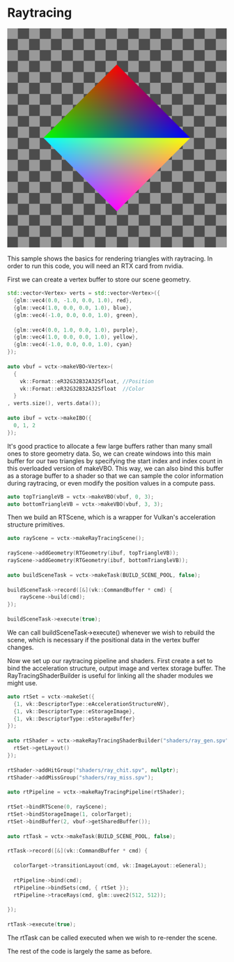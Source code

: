 # Raytracing
![alt text](rt_triangles.png "Ray Traced Triangles")

This sample shows the basics for rendering triangles with raytracing. In order to run this code, you will need an RTX card from nvidia.

First we can create a vertex buffer to store our scene geometry. 
```c++
std::vector<Vertex> verts = std::vector<Vertex>({
  {glm::vec4(0.0, -1.0, 0.0, 1.0), red},
  {glm::vec4(1.0, 0.0, 0.0, 1.0), blue},
  {glm::vec4(-1.0, 0.0, 0.0, 1.0), green},

  {glm::vec4(0.0, 1.0, 0.0, 1.0), purple},
  {glm::vec4(1.0, 0.0, 0.0, 1.0), yellow},
  {glm::vec4(-1.0, 0.0, 0.0, 1.0), cyan}
});

auto vbuf = vctx->makeVBO<Vertex>(
  {
    vk::Format::eR32G32B32A32Sfloat, //Position
    vk::Format::eR32G32B32A32Sfloat  //Color
  }
, verts.size(), verts.data());

auto ibuf = vctx->makeIBO({
  0, 1, 2
});
```

It's good practice to allocate a few large buffers rather than many small ones to store geometry data. So, we can create windows into this main buffer for our two triangles by specifying the start index and index count in this overloaded version of makeVBO. This way, we can also bind this buffer as a storage buffer to a shader so that we can sample the color information during raytracing, or even modify the position values in a compute pass.

```c++
auto topTriangleVB = vctx->makeVBO(vbuf, 0, 3);
auto bottomTriangleVB = vctx->makeVBO(vbuf, 3, 3);
```

Then we build an RTScene, which is a wrapper for Vulkan's acceleration structure primitives.

```c++
auto rayScene = vctx->makeRayTracingScene();

rayScene->addGeometry(RTGeometry(ibuf, topTriangleVB));
rayScene->addGeometry(RTGeometry(ibuf, bottomTriangleVB));

auto buildSceneTask = vctx->makeTask(BUILD_SCENE_POOL, false);

buildSceneTask->record([&](vk::CommandBuffer * cmd) {
	rayScene->build(cmd);
});

buildSceneTask->execute(true);
```

We can call buildSceneTask->execute() whenever we wish to rebuild the scene, which is necessary if the positional data in the vertex buffer changes.

Now we set up our raytracing pipeline and shaders. First create a set to bind the acceleration structure, output image and vertex storage buffer. The RayTracingShaderBuilder is useful for linking all the shader modules we might use. 

```c++
auto rtSet = vctx->makeSet({
  {1, vk::DescriptorType::eAccelerationStructureNV},
  {1, vk::DescriptorType::eStorageImage},
  {1, vk::DescriptorType::eStorageBuffer}
});

auto rtShader = vctx->makeRayTracingShaderBuilder("shaders/ray_gen.spv", {
  rtSet->getLayout()
});

rtShader->addHitGroup("shaders/ray_chit.spv", nullptr);
rtShader->addMissGroup("shaders/ray_miss.spv");

auto rtPipeline = vctx->makeRayTracingPipeline(rtShader);

rtSet->bindRTScene(0, rayScene);
rtSet->bindStorageImage(1, colorTarget);
rtSet->bindBuffer(2, vbuf->getSharedBuffer());

auto rtTask = vctx->makeTask(BUILD_SCENE_POOL, false);

rtTask->record([&](vk::CommandBuffer * cmd) {

  colorTarget->transitionLayout(cmd, vk::ImageLayout::eGeneral);

  rtPipeline->bind(cmd);
  rtPipeline->bindSets(cmd, { rtSet });
  rtPipeline->traceRays(cmd, glm::uvec2(512, 512));

});

rtTask->execute(true);
```
The rtTask can be called executed when we wish to re-render the scene.

The rest of the code is largely the same as before.